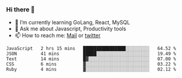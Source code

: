 ### Hi there 👋

- 🌱 I’m currently learning GoLang, React, MySQL
- 💬 Ask me about Javascript, Productivity tools 
- 📫 How to reach me: [Mail](mailto:kvaishak47@gmail.com) or [twitter](https://twitter.com/kvaish4k)

<!--START_SECTION:waka-->
```text
JavaScript   2 hrs 15 mins   ████████████████░░░░░░░░░   64.52 % 
JSON         41 mins         █████░░░░░░░░░░░░░░░░░░░░   19.49 % 
Text         14 mins         █▓░░░░░░░░░░░░░░░░░░░░░░░   07.00 % 
CSS          6 mins          ▓░░░░░░░░░░░░░░░░░░░░░░░░   03.22 % 
Ruby         4 mins          ▓░░░░░░░░░░░░░░░░░░░░░░░░   02.12 % 
```
<!--END_SECTION:waka-->
